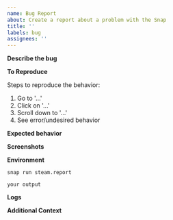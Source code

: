 ```yaml
---
name: Bug Report
about: Create a report about a problem with the Snap
title: ''
labels: bug
assignees: ''
---
```


<!--
BEFORE SUBMITTING A BUG REPORT:
- Check that an existing (or resolved) issue doesn't already exist for your problem (https://github.com/canonical/steam-snap/issues)
- Check the wiki for solutions/troubleshooting tips (https://github.com/canonical/steam-snap/wiki)
- Make sure your problem doesn't occur in the deb/'native' version of Steam

If you're not sure, submit an issue anyway, we're glad to help!
-->

**Describe the bug**
<!--
Give a clear and concise description of the bug or problem you are experiencing. It may be worthwhile to make sure you've refreshed the Snap to the most recent version with `snap refresh steam` before submitting a report.
-->

**To Reproduce**
<!--
Enumerate the steps you took to produce the undesired behavior; replace the example list with your own.
In some cases, it may be worth making sure that you can *re*produce the behavior multiple times.
-->
Steps to reproduce the behavior:
1. Go to '...'
2. Click on '...'
3. Scroll down to '...'
4. See error/undesired behavior

**Expected behavior**
<!--
Give a clear and concise description of what you expected to (or should) happen.
-->

**Screenshots**
<!--
If applicable, provide screenshots of the problem.
Remove this section if not applicable.
-->

**Environment**
<!--
Replace 'your output' below with the output of the commands listed.
More info here:
https://github.com/canonical/steam-snap/wiki/Troubleshooting#submitting-a-steam-report
-->

`snap run steam.report`

```
your output
```

**Logs**
<!--
Add any errors/warnings output to the terminal (if applicable).
Run Steam from the terminal with `snap run steam` to easily see output.
Remove this section if not applicable.
-->

**Additional Context**
<!--
Add any additional logs, setup information, or otherwise useful information to note about the problem.
Remove this section if not applicable.
-->
